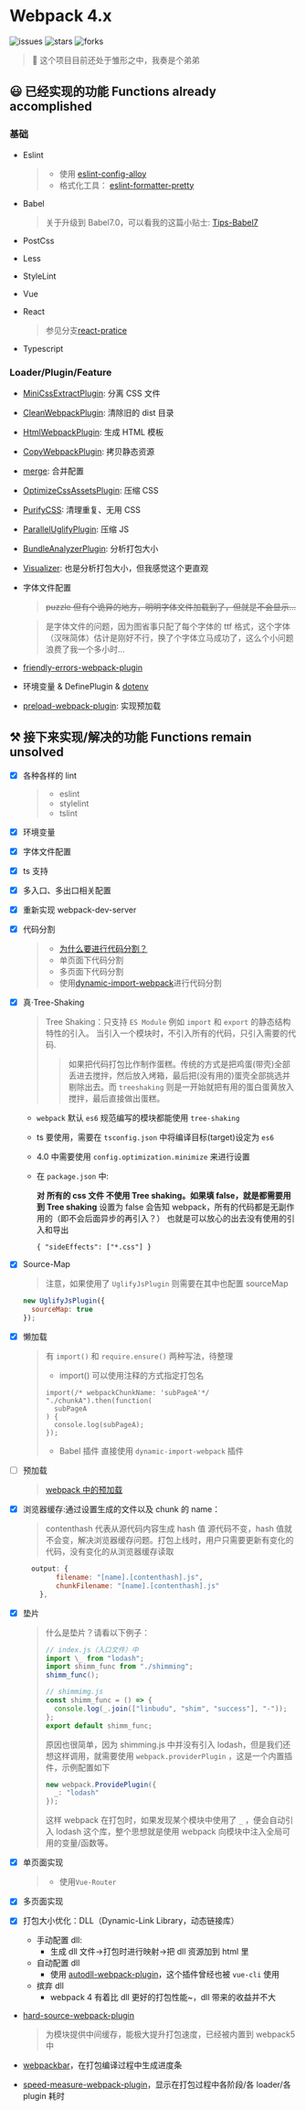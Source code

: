 # Webpack 4.x

![issues](https://img.shields.io/github/issues/linbudu599/Webpack4.x-Template)
![stars](https://img.shields.io/github/stars/linbudu599/Webpack4.x-Template)
![forks](https://img.shields.io/github/forks/linbudu599/Webpack4.x-Template)

> 🤖 这个项目目前还处于雏形之中，我奏是个弟弟

## 😃 已经实现的功能 **Functions** already accomplished

### 基础

- Eslint

  > - 使用 [eslint-config-alloy](https://www.npmjs.com/package/eslint-config-alloy)
  > - 格式化工具： [eslint-formatter-pretty](https://www.npmjs.com/package/eslint-formatter-pretty)

- Babel
  > 关于升级到 Babel7.0，可以看我的这篇小贴士: [Tips-Babel7](https://github.com/linbudu599/Penumbra/blob/master/Tips/babel7-config.md)
- PostCss
- Less
- StyleLint
- Vue
- React
  > 参见分支[react-pratice](https://github.com/linbudu599/Webpack4.x-Template/tree/react-pratice)
- Typescript

### Loader/Plugin/Feature

- [MiniCssExtractPlugin](https://www.npmjs.com/package/mini-css-extract-plugin): 分离 CSS 文件
- [CleanWebpackPlugin](https://www.npmjs.com/package/clean-webpack-plugin): 清除旧的 dist 目录
- [HtmlWebpackPlugin](https://www.npmjs.com/package/html-webpack-plugin): 生成 HTML 模板
- [CopyWebpackPlugin](https://www.npmjs.com/package/copy-webpack-plugin): 拷贝静态资源
- [merge](https://www.npmjs.com/package/webpack-merge): 合并配置

- [OptimizeCssAssetsPlugin](https://www.npmjs.com/package/optimize-css-assets-webpack-plugin): 压缩 CSS
- [PurifyCSS](https://www.npmjs.com/package/purifycss-webpack): 清理重复、无用 CSS
- [ParallelUglifyPlugin](https://www.npmjs.com/package/uglifyjs-webpack-plugin): 压缩 JS
- [BundleAnalyzerPlugin](https://www.npmjs.com/package/webpack-bundle-analyzer): 分析打包大小
- [Visualizer](https://www.npmjs.com/package/webpack-visualizer-plugin): 也是分析打包大小，但我感觉这个更直观
- 字体文件配置

  > ~~puzzle 但有个诡异的地方，明明字体文件加载到了，但就是不会显示...~~

  > 是字体文件的问题，因为图省事只配了每个字体的 ttf 格式，这个字体（汉咪简体）估计是刚好不行，换了个字体立马成功了，这么个小问题浪费了我一个多小时...

- [friendly-errors-webpack-plugin](https://www.npmjs.com/package/friendly-errors-webpack-plugin)
- 环境变量 & DefinePlugin & [dotenv](https://www.npmjs.com/package/dotenv)

- [preload-webpack-plugin](https://github.com/GoogleChromeLabs/preload-webpack-plugin): 实现预加载

## ⚒ 接下来实现/解决的功能 Functions remain unsolved

- [x] 各种各样的 lint
  > - eslint
  > - stylelint
  > - tslint
- [x] 环境变量
- [x] 字体文件配置
- [x] ts 支持
- [x] 多入口、多出口相关配置
- [x] 重新实现 webpack-dev-server
- [x] 代码分割

  > - [为什么要进行代码分割？](./Analyze.md)
  > - 单页面下代码分割
  > - 多页面下代码分割
  > - 使用[dynamic-import-webpack](http://npm.taobao.org/package/babel-plugin-dynamic-import-webpack)进行代码分割

- [x] 真·Tree-Shaking

  > Tree Shaking：只支持 `ES Module` 例如 `import` 和 `export` 的静态结构特性的引入。
  > 当引入一个模块时，不引入所有的代码，只引入需要的代码.
  >
  > > 如果把代码打包比作制作蛋糕。传统的方式是把鸡蛋(带壳)全部丢进去搅拌，然后放入烤箱，最后把(没有用的)蛋壳全部挑选并剔除出去。而 `treeshaking` 则是一开始就把有用的蛋白蛋黄放入搅拌，最后直接做出蛋糕。

  - `webpack` 默认 `es6` 规范编写的模块都能使用 `tree-shaking`
  - ts 要使用，需要在 `tsconfig.json` 中将编译目标(target)设定为 `es6`
  - 4.0 中需要使用 `config.optimization.minimize` 来进行设置
  - 在 `package.json` 中:

    **对 所有的 css 文件 不使用 Tree shaking。如果填 false，就是都需要用到 Tree shaking**
    设置为 false 会告知 webpack，所有的代码都是无副作用的（即不会后面异步的再引入？）
    也就是可以放心的出去没有使用的引入和导出

    `{ "sideEffects": ["*.css"] }`

- [x] Source-Map

  > 注意，如果使用了 `UglifyJsPlugin` 则需要在其中也配置 sourceMap

  ```javascript
  new UglifyJsPlugin({
    sourceMap: true
  });
  ```

- [x] 懒加载
  > 有 `import()` 和 `require.ensure()` 两种写法，待整理
  >
  > - import()
  >   可以使用注释的方式指定打包名
  >
  > ```javascriptd
  > import(/* webpackChunkName: 'subPageA'*/ "./chunkA").then(function(
  >   subPageA
  > ) {
  >   console.log(subPageA);
  > });
  > ```
  >
  > - Babel 插件
  >   直接使用 `dynamic-import-webpack` 插件
- [ ] 预加载
  > [webpack 中的预加载](https://www.zcfy.cc/article/link-rel-prefetch-preload-in-webpack)
- [x] 浏览器缓存:通过设置生成的文件以及 chunk 的 name：

  > contenthash 代表从源代码内容生成 hash 值
  > 源代码不变，hash 值就不会变，解决浏览器缓存问题。打包上线时，用户只需要更新有变化的代码，没有变化的从浏览器缓存读取

  ```javascript
    output: {
          filename: "[name].[contenthash].js",
          chunkFilename: "[name].[contenthash].js"
      },
  ```

- [x] 垫片

  > 什么是垫片？请看以下例子：
  >
  > ```javascript
  > // index.js（入口文件）中
  > import \_ from "lodash";
  > import shimm_func from "./shimming";
  > shimm_func();
  >
  > // shimmimg.js
  > const shimm_func = () => {
  >   console.log(_.join(["linbudu", "shim", "success"], "-"));
  > };
  > export default shimm_func;
  > ```
  >
  > 原因也很简单，因为 shimming.js 中并没有引入 lodash，但是我们还想这样调用，就需要使用 `webpack.providerPlugin` ，这是一个内置插件，示例配置如下
  >
  > ```javascript
  > new webpack.ProvidePlugin({
  >   _: "lodash"
  > });
  > ```
  >
  > 这样 webpack 在打包时，如果发现某个模块中使用了 `_` ，便会自动引入 lodash 这个库，整个思想就是使用 webpack 向模块中注入全局可用的变量/函数等。

- [x] 单页面实现
  > - 使用`Vue-Router`
- [x] 多页面实现
- [x] 打包大小优化：DLL（Dynamic-Link Library，动态链接库）

  - 手动配置 dll:
    - 生成 dll 文件->打包时进行映射->把 dll 资源加到 html 里
  - 自动配置 dll
    - 使用 [autodll-webpack-plugin](https://www.npmjs.com/package/autodll-webpack-plugin)，这个插件曾经也被 `vue-cli` 使用
  - 摈弃 dll
    - webpack 4 有着比 dll 更好的打包性能~，dll 带来的收益并不大

- [hard-source-webpack-plugin](https://github.com/mzgoddard/hard-source-webpack-plugin)

  > 为模块提供中间缓存，能极大提升打包速度，已经被内置到 webpack5 中

- [webpackbar](https://github.com/nuxt/webpackbar)，在打包编译过程中生成进度条

- [speed-measure-webpack-plugin](https://github.com/stephencookdev/speed-measure-webpack-plugin)，显示在打包过程中各阶段/各 loader/各 plugin 耗时
